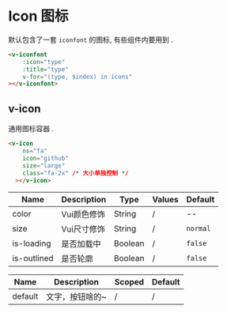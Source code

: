 # Icon 图标

默认包含了一套 `iconfont` 的图标, 有些组件内要用到 .

<div class="demo-box">
  <v-iconfont
    :icon="type"
    :title="type"
    v-for="(type, $index) in icons"
    :key="$index"
  ></v-iconfont>
</div>

```html
<v-iconfont
    :icon="type"
    :title="type"
    v-for="(type, $index) in icons"
></v-iconfont>
```

## v-icon
通用图标容器 .

<div class="demo-box">
  <v-icon
    ns="fa"
    icon="github"
    class="fa-2x"
    size="large"
  ></v-icon>
</div>

```html
<v-icon
    ns="fa"
    icon="github"
    size="large"
    class="fa-2x" /* 大小单独控制 */
  ></v-icon>
```

<div class="demo-box">
<component-doc-table>
<div slot="props">

Name       | Description    | Type     | Values | Default
----       | -------------- | -------- | ------ | -------
color      | Vui颜色修饰     | String   | /      | --
size       | Vui尺寸修饰     | String   | /      | `normal`
is-loading | 是否加载中      | Boolean  | /      | `false`
is-outlined| 是否轮廓        | Boolean  | /      | `false`

</div>
<div slot="slots">

Name       | Description    | Scoped | Default
----       | -------------- | ------ | -------
default    | 文字，按钮啥的~  | /      | /

</div>
</component-doc-table>
</div>

<script>
  export default {
    data () {
      return {
        icons: 'left,right,down,up,menu,search,setting,delete,filter,help,info,close,increase,decrease,message,share'.split(',')
      }
    }
  }
</script>

<style lang="scss" type="text/scss" scoped>
  .has-icon {
    background-color: #F2F2F2;
    border-radius: 3px;
    margin-right: 5px;
  }
</style>

